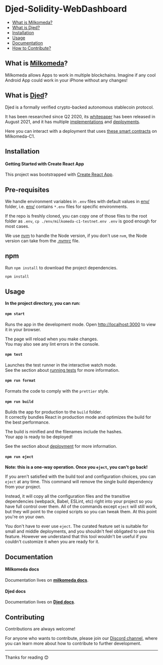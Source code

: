 
# Djed-Solidity-WebDashboard

- [What is Milkomeda?](#what-is-milkomeda)
- [What is Djed?](#what-is-djed)
- [Installation](#installation)
- [Usage](#usage)
- [Documentation](#documentation)
- [How to Contribute?](#how-to-contribute)


## What is [Milkomeda](https://docs.milkomeda.com/)? 
Milkomeda allows Apps to work in multiple blockchains. Imagine if any cool Android App could work in your iPhone without any changes!

## What is [Djed](https://milkomeda-c1.djed.one/)?
Djed is a formally verified crypto-backed autonomous stablecoin protocol. 

It has been researched since Q2 2020, its [whitepaper](https://eprint.iacr.org/2021/1069) has been released in August 2021, and it has multiple [implementations](https://github.com/DjedAlliance) and [deployments](https://docs.djed.one/implementations-and-deployments/deployments). 

Here you can interact with a deployment that uses [these smart contracts](https://github.com/DjedAlliance/Djed-Solidity/commits/Belus) on Milkomeda-C1.


## Installation

#### Getting Started with Create React App
This project was bootstrapped with [Create React App](https://github.com/facebook/create-react-app).


## Pre-requisites

We handle environment variables in `.env` files with default values in [env/](./env/) folder, i.e. [env/](./env/) contains `*.env` files for specific environments. 

If the repo is freshly cloned, you can copy one of those files to the root folder as `.env`, `cp ./env/milkomeda-c1-testnet.env .env` is good enough for most cases.

We use [nvm](https://github.com/nvm-sh/nvm) to handle the Node version, if you don't use `nvm`, the Node version can take from the [.nvmrc](./.nvmrc) file.

## npm
Run `npm install` to download the project dependencies.
```bash
npm install
```

## Usage

**In the project directory, you can run:**

#### `npm start`

Runs the app in the development mode.
Open [http://localhost:3000](http://localhost:3000) to view it in your browser.


The page will reload when you make changes.\
You may also see any lint errors in the console.

#### `npm test`

Launches the test runner in the interactive watch mode.\
See the section about [running tests](https://facebook.github.io/create-react-app/docs/running-tests) for more information.

#### `npm run format`

Formats the code to comply with the `prettier` style.

#### `npm run build`

Builds the app for production to the `build` folder.\
It correctly bundles React in production mode and optimizes the build for the best performance.

The build is minified and the filenames include the hashes.\
Your app is ready to be deployed!

See the section about [deployment](https://facebook.github.io/create-react-app/docs/deployment) for more information.

#### `npm run eject`

**Note: this is a one-way operation. Once you `eject`, you can't go back!**

If you aren't satisfied with the build tool and configuration choices, you can `eject` at any time. This command will remove the single build dependency from your project.

Instead, it will copy all the configuration files and the transitive dependencies (webpack, Babel, ESLint, etc) right into your project so you have full control over them. All of the commands except `eject` will still work, but they will point to the copied scripts so you can tweak them. At this point you're on your own.

You don't have to ever use `eject`. The curated feature set is suitable for small and middle deployments, and you shouldn't feel obligated to use this feature. However we understand that this tool wouldn't be useful if you couldn't customize it when you are ready for it.


## Documentation

#### Milkomeda docs
Documentation lives on [**milkomeda docs**](https://docs.milkomeda.com/).


#### Djed docs
Documentation lives on [**Djed docs**](https://docs.djed.one/alliance/the-djed-alliance).


## Contributing

Contributions are always welcome!

For anyone who wants to contribute, please join our [Discord channel](https://discord.com/invite/5TWZwGXXym), where you can learn more about how to contribute to further development.

---

Thanks for reading 😊
